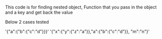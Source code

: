 This code is for finding nested object, Function that you pass in the object and a key and get back the value

Below 2 cases tested

'{"a":{"b":{"c":"d"}}}' '{"x":{"y":{"z":"a"}},"a":{"b":{"c":"d"}}, "m":"n"}'
